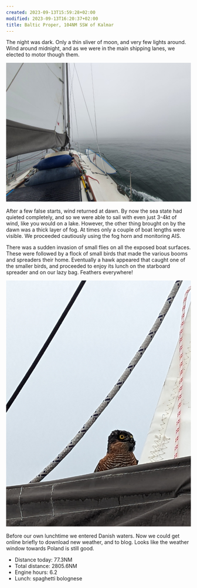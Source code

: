 ```yaml
---
created: 2023-09-13T15:59:28+02:00
modified: 2023-09-13T16:20:37+02:00
title: Baltic Proper, 104NM SSW of Kalmar
---
```


The night was dark. Only a thin sliver of moon, and very few lights around. Wind around midnight, and as we were in the main shipping lanes, we elected to motor though them.

![Image](../2023/d0c82e11cc44b74d33219f0d4b337a4b.jpg) 

After a few false starts, wind returned at dawn. By now the sea state had quieted completely, and so we were able to sail with even just 3-4kt of wind, like you would on a lake. However, the other thing brought on by the dawn was a thick layer of fog. At times only a couple of boat lengths were visible. We proceeded cautiously using the fog horn and monitoring AIS.

There was a sudden invasion of small flies on all the exposed boat surfaces. These were followed by a flock of small birds that made the various booms and spreaders their home. Eventually a hawk appeared that caught one of the smaller birds, and proceeded to enjoy its lunch on the starboard spreader and on our lazy bag. Feathers everywhere!

![Image](../2023/53c46ddb5336c34fb91d910ecafe28e0.jpg) 

Before our own lunchtime we entered Danish waters. Now we could get online briefly to download new weather, and to blog. Looks like the weather window towards Poland is still good.

* Distance today: 77.3NM
* Total distance: 2805.6NM
* Engine hours: 6.2
* Lunch: spaghetti bolognese
